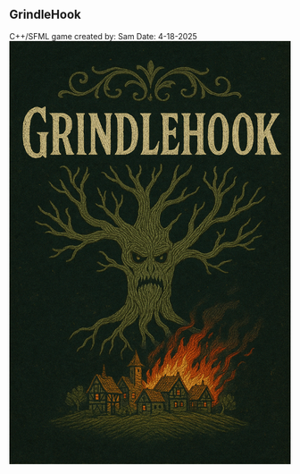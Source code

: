 ## GrindleHook 
C++/SFML game
created by: Sam
Date: 4-18-2025
![Grindlehook Cover](./images/grindlehook.png)
